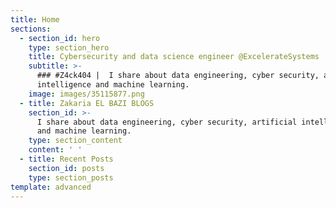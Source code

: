 ```yaml
---
title: Home
sections:
  - section_id: hero
    type: section_hero
    title: Cybersecurity and data science engineer @ExcelerateSystems
    subtitle: >-
      ### #Z4ck404 |  I share about data engineering, cyber security, artificial
      intelligence and machine learning.
    image: images/35115877.png
  - title: Zakaria EL BAZI BLOGS
    section_id: >-
      I share about data engineering, cyber security, artificial intelligence
      and machine learning.
    type: section_content
    content: ' '
  - title: Recent Posts
    section_id: posts
    type: section_posts
template: advanced
---
```

